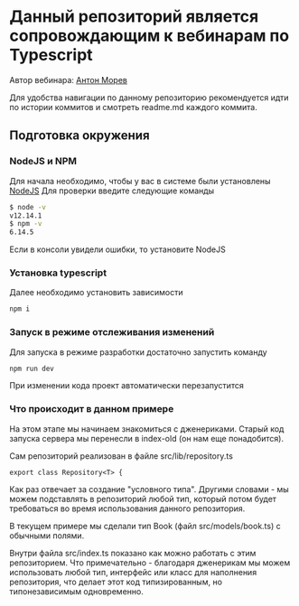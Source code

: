 # Данный репозиторий является сопровождающим к вебинарам по Typescript

Автор вебинара: [Антон Морев](https://amorev.ru)

Для удобства навигации по данному репозиторию рекомендуется идти по истории коммитов и смотреть readme.md каждого коммита.

## Подготовка окружения

### NodeJS и NPM

Для начала необходимо, чтобы у вас в системе были установлены [NodeJS](https://nodejs.org/en/download/)
Для проверки введите следующие команды

```bash
$ node -v                       
v12.14.1                        
$ npm -v                        
6.14.5                          
```
 
Если в консоли увидели ошибки, то установите NodeJS

### Установка typescript

Далее необходимо установить зависимости

```bash
npm i 
```

### Запуск в режиме отслеживания изменений

Для запуска в режиме разработки достаточно запустить команду

```bash
npm run dev
```

При изменении кода проект автоматически перезапустится

### Что происходит в данном примере

На этом этапе мы начинаем знакомиться с дженериками. Старый код запуска сервера мы перенесли в index-old (он нам еще понадобится). 

Сам репозиторий реализован в файле src/lib/repository.ts

`export class Repository<T> {`

Как раз <T> отвечает за создание "условного типа". Другими словами - мы можем подставлять в репозиторий любой тип, который потом будет требоваться во время использования данного репозитория.

В текущем примере мы сделали тип Book (файл src/models/book.ts) с обычными полями.

Внутри файла src/index.ts показано как можно работать с этим репозиторием. Что примечательно - благодаря дженерикам мы можем использовать любой тип, интерфейс или класс для наполнения репозитория, что делает этот код типизированным, но типонезависимым одновременно.
